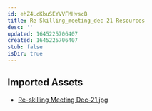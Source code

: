 ```yaml
---
id: ehZ4LcKbuSEYVVFMHvscB
title: Re Skilling_meeting_dec 21 Resources
desc: ''
updated: 1645225706407
created: 1645225706407
stub: false
isDir: true
---
```

## Imported Assets
- [Re-skilling Meeting Dec-21.jpg](/assets/re-skilling-meeting-dec-21.jpg)
